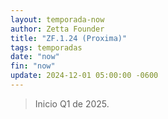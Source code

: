 ```yaml
---
layout: temporada-now
author: Zetta Founder
title: "ZF.1.24 (Proxima)"
tags: temporadas
date: "now"
fin: "now"
update: 2024-12-01 05:00:00 -0600
---
```


> Inicio Q1 de 2025.